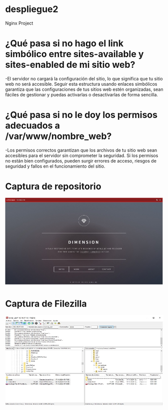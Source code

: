 # despliegue2
Nginx Project

# ¿Qué pasa si no hago el link simbólico entre sites-available y sites-enabled de mi sitio web?

-El servidor no cargará la configuración del sitio, lo que significa que tu 
sitio web no será accesible. Seguir esta estructura usando enlaces 
simbólicos garantiza que las configuraciones de tus sitios web estén 
organizadas, sean fáciles de gestionar y puedas activarlas o desactivarlas 
de forma sencilla.

# ¿Qué pasa si no le doy los permisos adecuados a /var/www/nombre_web?

-Los permisos correctos garantizan que los archivos de tu sitio web sean 
accesibles para el servidor sin comprometer la seguridad. Si los permisos 
no están bien configurados, pueden surgir errores de acceso, riesgos de 
seguridad y fallos en el funcionamiento del sitio.

# Captura de repositorio

<img src="img\img1.jpg" alt="web1"/>

# Captura de Filezilla

<img src="img\img2.jpg" alt="web2"/>